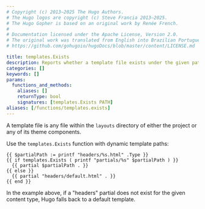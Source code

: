 ```yaml
---
# Copyright (c) 2013–2025 The Hugo Authors.
# The Hugo logos are copyright (c) Steve Francia 2013–2025.
# The Hugo Gopher is based on an original work by Renée French.
#
# Documentation licensed under the Apache License, Version 2.0.
# The original work was translated from English into Brazilian Portuguese.
# https://github.com/gohugoio/hugoDocs/blob/master/content/LICENSE.md

title: templates.Exists
description: Reports whether a template file exists under the given path relative to the layouts directory.
categories: []
keywords: []
params:
  functions_and_methods:
    aliases: []
    returnType: bool
    signatures: [templates.Exists PATH]
aliases: [/functions/templates.exists]
---
```


A template file is any file within the `layouts` directory of either the project or any of its theme components.

Use the `templates.Exists` function with dynamic template paths:

```go-html-template
{{ $partialPath := printf "headers/%s.html" .Type }}
{{ if templates.Exists ( printf "partials/%s" $partialPath ) }}
  {{ partial $partialPath . }}
{{ else }}
  {{ partial "headers/default.html" . }}
{{ end }}
```

In the example above, if a "headers" partial does not exist for the given content type, Hugo falls back to a default template.
